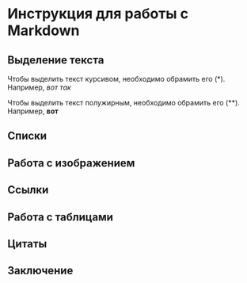 #  Инструкция для работы с Markdown

## Выделение текста

Чтобы выделить текст курсивом, необходимо обрамить его (*). Например, *вот так*

Чтобы выделить текст полужирным, необходимо обрамить его (**). Например, **вот**

## Списки

## Работа с изображением

## Ссылки

## Работа с таблицами

## Цитаты

## Заключение